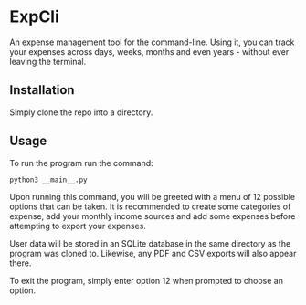 # ExpCli

An expense management tool for the command-line. Using it, you can track your
expenses across days, weeks, months and even years - without ever leaving the terminal.

## Installation
Simply clone the repo into a directory.

## Usage
To run the program run the command:
```
python3 __main__.py
```

Upon running this command, you will be greeted with a menu of 12 possible options that can be taken. It is recommended to create some categories of expense, add your monthly income sources and add some expenses before attempting to export your expenses.

User data will be stored in an SQLite database in the same directory as the program was cloned to. Likewise, any PDF and CSV exports will also appear there.

To exit the program, simply enter option 12 when prompted to choose an option.
